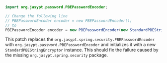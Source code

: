 ```java
import org.jasypt.password.PBEPasswordEncoder;

// Change the following line
// PBEPasswordEncoder encoder = new PBEPasswordEncoder();
// to
PBEPasswordEncoder encoder = new PBEPasswordEncoder(new StandardPBEStringEncryptor());
```

This patch replaces the `org.jasypt.spring.security.PBEPasswordEncoder` with `org.jasypt.password.PBEPasswordEncoder` and initializes it with a new `StandardPBEStringEncryptor` instance. This should fix the failure caused by the missing `org.jasypt.spring.security` package.